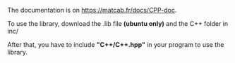 The documentation is on https://matcab.fr/docs/CPP-doc.

To use the library, download the .lib file __(ubuntu only)__ and the C++ folder in inc/

After that, you have to include **"C++/C++.hpp"** in your program to use the library.
